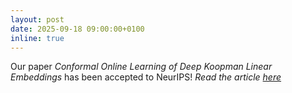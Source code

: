 ```yaml
---
layout: post
date: 2025-09-18 09:00:00+0100
inline: true
---
```


Our paper <em>Conformal Online Learning of Deep Koopman Linear Embeddings</em> has been accepted to NeurIPS! <em> Read the article <a href="https://jordan-frecon.com/publications/2025-gao-b-p-neurips-coloke"> here</a>
